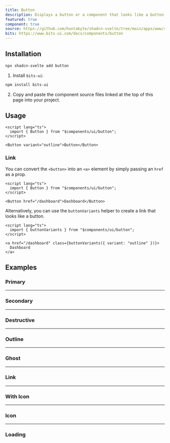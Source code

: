 ```yaml
---
title: Button
description: Displays a button or a component that looks like a button.
featured: true
component: true
source: https://github.com/huntabyte/shadcn-svelte/tree/main/apps/www/src/lib/registry/default/ui/button
bits: https://www.bits-ui.com/docs/components/button
---
```


<script>
  import { ComponentPreview, ManualInstall } from '$lib/components/docs';
</script>

<ComponentPreview name="button-demo">

<div />

</ComponentPreview>

## Installation

```bash
npx shadcn-svelte add button
```

<ManualInstall>

1. Install `bits-ui`:

```bash
npm install bits-ui
```

2. Copy and paste the component source files linked at the top of this page into your project.

</ManualInstall>

## Usage

```svelte
<script lang="ts">
  import { Button } from "$components/ui/button";
</script>
```

```svelte
<Button variant="outline">Button</Button>
```

### Link

You can convert the `<button>` into an `<a>` element by simply passing an `href` as a prop.

```svelte
<script lang="ts">
  import { Button } from "$components/ui/button";
</script>

<Button href="/dashboard">Dashboard</Button>
```

Alternatively, you can use the `buttonVariants` helper to create a link that looks like a button.

```svelte
<script lang="ts">
  import { buttonVariants } from "$components/ui/button";
</script>

<a href="/dashboard" class={buttonVariants({ variant: "outline" })}>
  Dashboard
</a>
```

## Examples

### Primary

<ComponentPreview name="button-demo">

<div />

</ComponentPreview>

---

### Secondary

<ComponentPreview name="button-secondary">

<div />

</ComponentPreview>

---

### Destructive

<ComponentPreview name="button-destructive">

<div />

</ComponentPreview>

---

### Outline

<ComponentPreview name="button-outline">

<div />

</ComponentPreview>

---

### Ghost

<ComponentPreview name="button-ghost">

<div />

</ComponentPreview>

---

### Link

<ComponentPreview name="button-link">

<div />

</ComponentPreview>

---

### With Icon

<ComponentPreview name="button-with-icon">

<div />

</ComponentPreview>

---

### Icon

<ComponentPreview name="button-icon">

<div />

</ComponentPreview>

---

### Loading

<ComponentPreview name="button-loading">

<div />

</ComponentPreview>
